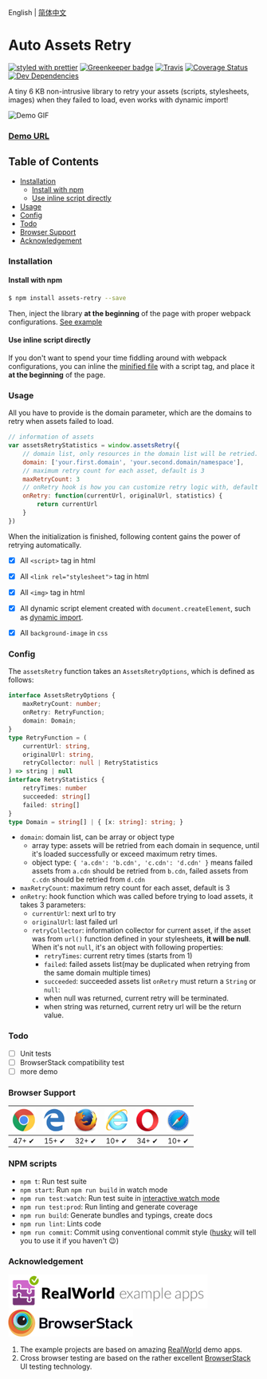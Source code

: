 English | [简体中文](./README-cn.md)

# Auto Assets Retry

[![styled with prettier](https://img.shields.io/badge/styled_with-prettier-ff69b4.svg)](https://github.com/prettier/prettier)
[![Greenkeeper badge](https://badges.greenkeeper.io/Nikaple/assets-retry.svg)](https://greenkeeper.io/)
[![Travis](https://img.shields.io/travis/Nikaple/assets-retry.svg)](https://travis-ci.org/Nikaple/assets-retry)
[![Coverage Status](https://coveralls.io/repos/github/Nikaple/assets-retry/badge.svg?branch=master)](https://coveralls.io/github/Nikaple/assets-retry?branch=master)
[![Dev Dependencies](https://david-dm.org/Nikaple/assets-retry/dev-status.svg)](https://david-dm.org/Nikaple/assets-retry?type=dev)

A tiny 6 KB non-intrusive library to retry your assets (scripts, stylesheets, images) when they failed to load, even works with dynamic import!

![Demo GIF](./public/assets-retry.gif)
### [Demo URL](https://nikaple.com/assets-retry/vue/)

## Table of Contents

- [Installation](#installation)
    + [Install with npm](#install-with-npm)
    + [Use inline script directly](#use-inline-script-directly)
- [Usage](#usage)
- [Config](#config)
- [Todo](#todo)
- [Browser Support](#browser-support)
- [Acknowledgement](#acknowledgement)

### Installation

#### Install with npm

```bash
$ npm install assets-retry --save
```

Then, inject the library **at the beginning** of the page with proper webpack configurations. [See example](./examples/webpack)

#### Use inline script directly

If you don't want to spend your time fiddling around with webpack configurations, you can inline the [minified file](https://github.com/Nikaple/assets-retry/dist/assets-retry.umd.js) with a script tag, and place it **at the beginning** of the page.

### Usage

All you have to provide is the domain parameter, which are the domains to retry when assets failed to load.

```js
// information of assets
var assetsRetryStatistics = window.assetsRetry({
    // domain list, only resources in the domain list will be retried.
    domain: ['your.first.domain', 'your.second.domain/namespace'],
    // maximum retry count for each asset, default is 3
    maxRetryCount: 3
    // onRetry hook is how you can customize retry logic with, default is x => x
    onRetry: function(currentUrl, originalUrl, statistics) {
        return currentUrl
    }
})
```
When the initialization is finished, following content gains the power of retrying automatically.
- [x] All `<script>` tag in html
- [x] All `<link rel="stylesheet">` tag in html
- [x] All `<img>` tag in html
- [x] All dynamic script element created with `document.createElement`, such as [dynamic import](https://webpack.js.org/guides/code-splitting/#dynamic-imports).
- [x] All `background-image` in `css`


### Config

The `assetsRetry` function takes an `AssetsRetryOptions`, which is defined as follows:
```ts
interface AssetsRetryOptions {
    maxRetryCount: number;
    onRetry: RetryFunction;
    domain: Domain;
}
type RetryFunction = (
    currentUrl: string,
    originalUrl: string,
    retryCollector: null | RetryStatistics
) => string | null
interface RetryStatistics {
    retryTimes: number
    succeeded: string[]
    failed: string[]
}
type Domain = string[] | { [x: string]: string; }
```

- `domain`: domain list, can be array or object type
    * array type: assets will be retried from each domain in sequence, until it's loaded successfully or exceed maximum retry times.
    * object type: `{ 'a.cdn': 'b.cdn', 'c.cdn': 'd.cdn' }` means failed assets from `a.cdn` should be retried from `b.cdn`, failed assets from `c.cdn` should be retried from `d.cdn`
- `maxRetryCount`: maximum retry count for each asset, default is 3
- `onRetry`: hook function which was called before trying to load assets, it takes 3 parameters:
    * `currentUrl`: next url to try
    * `originalUrl`: last failed url
    * `retryCollector`: information collector for current asset, if the asset was from `url()` function defined in your stylesheets, **it will be null**. When it's not `null`, it's an object with following properties:
        - `retryTimes`: current retry times (starts from 1)
        - `failed`: failed assets list(may be duplicated when retrying from the same domain multiple times)
        - `succeeded`: succeeded assets list
    `onRetry` must return a `String` or `null`:
        - when null was returned, current retry will be terminated.
        - when string was returned, current retry url will be the return value.

### Todo

- [ ] Unit tests
- [ ] BrowserStack compatibility test
- [ ] more demo

### Browser Support

| <img src="./public/chrome.png" width="48px" height="48px" alt="Chrome logo"> | <img src="./public/edge.png" width="48px" height="48px" alt="Edge logo"> | <img src="./public/firefox.png" width="48px" height="48px" alt="Firefox logo"> | <img src="./public/ie.png" width="48px" height="48px" alt="Internet Explorer logo"> | <img src="./public/opera.png" width="48px" height="48px" alt="Opera logo"> | <img src="./public/safari.png" width="48px" height="48px" alt="Safari logo"> |
|:---:|:---:|:---:|:---:|:---:|:---:|
| 47+ ✔ | 15+ ✔ | 32+ ✔ | 10+ ✔ | 34+ ✔ | 10+ ✔ |

### NPM scripts
-   `npm t`: Run test suite
-   `npm start`: Run `npm run build` in watch mode
-   `npm run test:watch`: Run test suite in [interactive watch mode](http://facebook.github.io/jest/docs/cli.html#watch)
-   `npm run test:prod`: Run linting and generate coverage
-   `npm run build`: Generate bundles and typings, create docs
-   `npm run lint`: Lints code
-   `npm run commit`: Commit using conventional commit style ([husky](https://github.com/typicode/husky) will tell you to use it if you haven't :wink:)

### Acknowledgement

<img src="./public/realworld.png" alt="RealWorld" width="400" /><img src="./public/browser-stack.svg" alt="BrowserStack" width="250" />

1. The example projects are based on amazing [RealWorld](https://realworld.io) demo apps.
2. Cross browser testing are based on the rather excellent [BrowserStack](http://browserstack.com/) UI testing technology.
